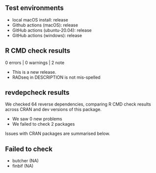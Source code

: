 ## Test environments
* local macOS install: release
* Github actions (macOS): release
* GitHub actions (ubuntu-20.04): release
* GitHub actions (windows): release


## R CMD check results

0 errors | 0 warnings | 2 note

* This is a new release.
* RADseq in DESCRIPTION is not mis-spelled

## revdepcheck results

We checked 64 reverse dependencies, comparing R CMD check results across CRAN and dev versions of this package.

* We saw 0 new problems
* We failed to check 2 packages

Issues with CRAN packages are summarised below.

## Failed to check

* butcher (NA)
* finbif (NA)

